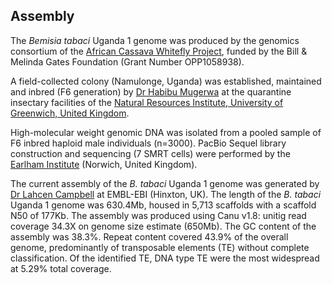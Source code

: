 **Assembly**
------------------------
The *Bemisia tabaci* Uganda 1 genome was produced by the genomics consortium of the [African Cassava Whitefly Project](http://www.cassavawhitefly.org), funded by the Bill & Melinda Gates Foundation (Grant Number OPP1058938). 

A field-collected colony (Namulonge, Uganda) was established, maintained and inbred \(F6 generation\) by [Dr Habibu Mugerwa](https://scholar.google.com/citations?user=srDeBUgAAAAJ&hl=en) at the quarantine insectary facilities of the [Natural Resources Institute, University of Greenwich, United Kingdom](https://www.nri.org/). 

High-molecular weight genomic DNA was isolated from a pooled sample of F6 inbred haploid male individuals (n=3000). PacBio Sequel library construction and sequencing (7 SMRT cells) were performed by the [Earlham Institute](https://www.earlham.ac.uk/) (Norwich, United Kingdom).

The current assembly of the *B. tabaci* Uganda 1 genome was generated by [Dr Lahcen Campbell](https://scholar.google.com.au/citations?user=zZ14f3EAAAAJ&hl=en&oi=ao) at EMBL-EBI (Hinxton, UK). The length of the *B. tabaci* Uganda 1 genome was 630.4Mb, housed in 5,713 scaffolds with a scaffold N50 of 177Kb. The assembly was produced using Canu v1.8: unitig read coverage 34.3X on genome size estimate (650Mb). The GC content of the assembly was 38.3%. Repeat content covered 43.9% of the overall genome, predominantly of transposable elements (TE) without complete classification. Of the identified TE, DNA type TE were the most widespread at 5.29% total coverage. 
